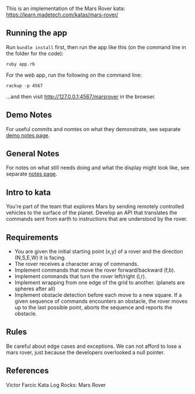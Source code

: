 This is an implementation of the Mars Rover kata: https://learn.madetech.com/katas/mars-rover/

## Running the app

Run `bundle install` first, then run the app like this (on the command line in the folder for the code):

```
ruby app.rb
```

For the web app, run the following on the command line: 

```
rackup -p 4567
```

...and then visit http://127.0.0.1:4567/marsrover in the browser.

## Demo Notes

For useful commits and nomtes on what they demonstrate, see separate [demo notes page](demo-notes.md).

## General Notes

For notes on what still needs doing and what the display might look like, see separate [notes page](notes.md).

## Intro to kata

You’re part of the team that explores Mars by sending remotely controlled vehicles to the surface of the planet. Develop an API that translates the commands sent from earth to instructions that are understood by the rover.

## Requirements

- You are given the initial starting point (x,y) of a rover and the direction (N,S,E,W) it is facing.
- The rover receives a character array of commands.
- Implement commands that move the rover forward/backward (f,b).
- Implement commands that turn the rover left/right (l,r).
- Implement wrapping from one edge of the grid to another. (planets are spheres after all)
- Implement obstacle detection before each move to a new square. If a given sequence of commands encounters an obstacle, the rover moves up to the last possible point, aborts the sequence and reports the obstacle.

## Rules

Be careful about edge cases and exceptions. We can not afford to lose a mars rover, just because the developers overlooked a null pointer.

## References

Victor Farcic
Kata Log Rocks: Mars Rover

